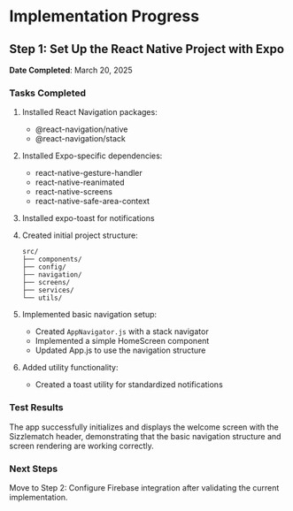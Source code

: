 # Implementation Progress

## Step 1: Set Up the React Native Project with Expo

**Date Completed**: March 20, 2025

### Tasks Completed

1. Installed React Navigation packages:
   - @react-navigation/native
   - @react-navigation/stack

2. Installed Expo-specific dependencies:
   - react-native-gesture-handler
   - react-native-reanimated
   - react-native-screens
   - react-native-safe-area-context

3. Installed expo-toast for notifications

4. Created initial project structure:
   ```
   src/
   ├── components/
   ├── config/
   ├── navigation/
   ├── screens/
   ├── services/
   └── utils/
   ```

5. Implemented basic navigation setup:
   - Created `AppNavigator.js` with a stack navigator
   - Implemented a simple HomeScreen component
   - Updated App.js to use the navigation structure

6. Added utility functionality:
   - Created a toast utility for standardized notifications

### Test Results

The app successfully initializes and displays the welcome screen with the Sizzlematch header, demonstrating that the basic navigation structure and screen rendering are working correctly.

### Next Steps

Move to Step 2: Configure Firebase integration after validating the current implementation.
